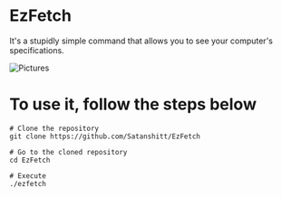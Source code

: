 # EzFetch
It's a stupidly simple command that allows you to see your computer's specifications.

![Pictures](https://i.imgur.com/qwPlsRF.png)

# To use it, follow the steps below
```
# Clone the repository
git clone https://github.com/Satanshitt/EzFetch

# Go to the cloned repository
cd EzFetch

# Execute
./ezfetch
```
